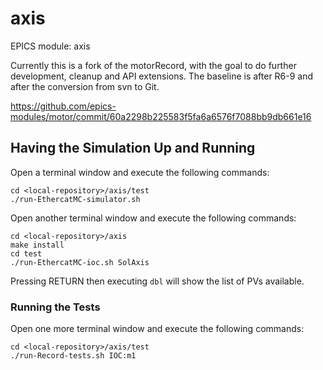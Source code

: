 # axis

EPICS module: axis

Currently this is a fork of the motorRecord, with the goal to do
further development, cleanup and API extensions.
The baseline is after R6-9 and after the conversion from svn to Git.


https://github.com/epics-modules/motor/commit/60a2298b225583f5fa6a6576f7088bb9db661e16

## Having the Simulation Up and Running

Open a terminal window and execute the following commands:

```
cd <local-repository>/axis/test
./run-EthercatMC-simulator.sh
```

Open another terminal window and execute the following commands:

```
cd <local-repository>/axis
make install
cd test
./run-EthercatMC-ioc.sh SolAxis
```

Pressing RETURN then executing `dbl` will show the list of PVs available.

### Running the Tests

Open one more terminal window and execute the following commands:

```
cd <local-repository>/axis/test
./run-Record-tests.sh IOC:m1
```
